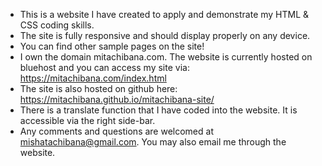 - This is a website I have created to apply and demonstrate my HTML & CSS coding skills.
- The site is fully responsive and should display properly on any device.
- You can find other sample pages on the site!
- I own the domain mitachibana.com. The website is currently hosted on bluehost and you can access my site via: https://mitachibana.com/index.html
- The site is also hosted on github here: https://mitachibana.github.io/mitachibana-site/
- There is a translate function that I have coded into the website. It is accessible via the right side-bar.
- Any comments and questions are welcomed at mishatachibana@gmail.com. You may also email me through the website.
